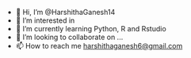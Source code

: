 - 👋 Hi, I’m @HarshithaGanesh14
- 👀 I’m interested in 
- 🌱 I’m currently learning Python, R and Rstudio
- 💞️ I’m looking to collaborate on ...
- 📫 How to reach me harshithaganesh6@gmail.com

<!---
HarshithaGanesh14/HarshithaGanesh14 is a ✨ special ✨ repository because its `README.md` (this file) appears on your GitHub profile.
You can click the Preview link to take a look at your changes.
--->
